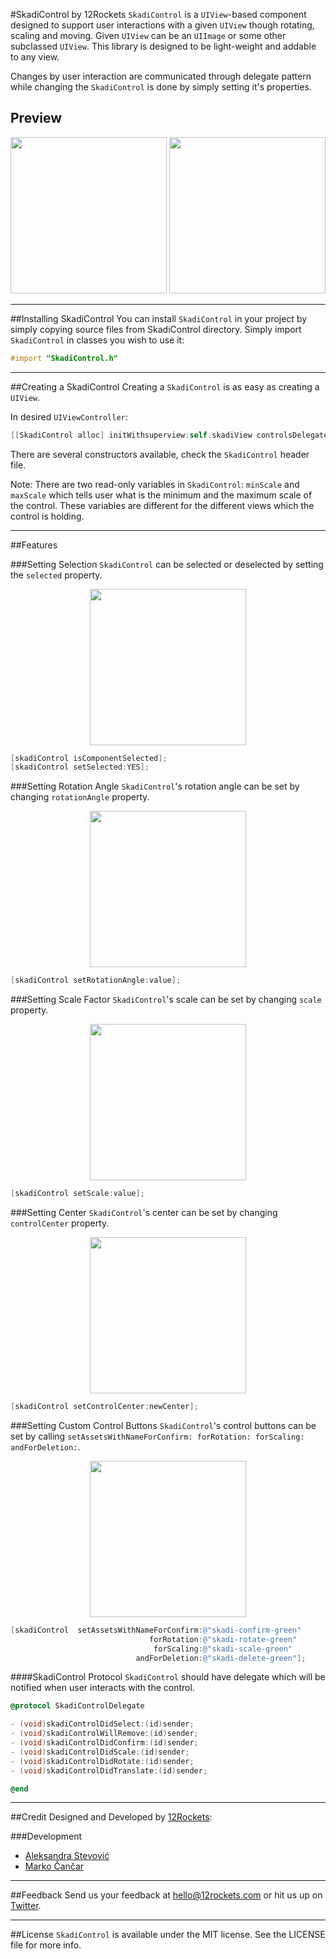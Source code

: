 #SkadiControl by 12Rockets
`SkadiControl` is a `UIView`-based component designed to support user interactions with a given `UIView` though rotating, scaling and moving. Given `UIView` can be an `UIImage` or some other subclassed `UIView`. This library is designed to be light-weight and addable to any view.

Changes by user interaction are communicated through delegate pattern while changing the `SkadiControl` is done by simply setting it's properties.

## Preview
<p align="center" >
<img src="https://github.com/12Rockets/SkadiControl/blob/master/Gifs/screenshot.jpg" width="250">
<img src="https://github.com/12Rockets/SkadiControl/blob/master/Gifs/skadiPreview.jpg" width="250">
</p>

---
##Installing SkadiControl
You can install `SkadiControl` in your project by simply copying source files from SkadiControl directory. Simply import `SkadiControl` in classes you wish to use it:

```Objective-C
#import "SkadiControl.h"
```

---
##Creating a SkadiControl
Creating a `SkadiControl` is as easy as creating a `UIView`.

In desired `UIViewController`:
```Objective-C
[[SkadiControl alloc] initWithsuperview:self.skadiView controlsDelegate:self imageNamed:@"12rockets"]]
```

There are several constructors available, check the `SkadiControl` header file.

Note: There are two read-only variables in `SkadiControl`: `minScale` and `maxScale` which tells user what is the minimum and the maximum scale of the control. These variables are different for the different views which the control is holding.

---
##Features

###Setting Selection
`SkadiControl` can be selected or deselected by setting the `selected` property.

<p align="center" >
<img src="https://github.com/12Rockets/SkadiControl/blob/master/Gifs/skadiSelect.gif" width="250">
</p>

```Objective-C
[skadiControl isComponentSelected];
[skadiControl setSelected:YES];
```

###Setting Rotation Angle
`SkadiControl`'s rotation angle can be set by changing `rotationAngle` property.

<p align="center" >
<img src="https://github.com/12Rockets/SkadiControl/blob/master/Gifs/skadiRotate.gif" width="250">
</p>

```Objective-C
[skadiControl setRotationAngle:value];
```

###Setting Scale Factor
`SkadiControl`'s scale can be set by changing `scale` property.

<p align="center" >
<img src="https://github.com/12Rockets/SkadiControl/blob/master/Gifs/skadiScale.gif" width="250">
</p>

```Objective-C
[skadiControl setScale:value];
```

###Setting Center
`SkadiControl`'s center can be set by changing `controlCenter` property.

<p align="center" >
<img src="https://github.com/12Rockets/SkadiControl/blob/master/Gifs/skadiMove.gif" width="250">
</p>

```Objective-C
[skadiControl setControlCenter:newCenter];
```
###Setting Custom Control Buttons
`SkadiControl`'s control buttons can be set by calling `setAssetsWithNameForConfirm: forRotation: forScaling: andForDeletion:`.

<p align="center" >
<img src="https://github.com/12Rockets/SkadiControl/blob/master/Gifs/skadiControls.gif" width="250">
</p>

```Objective-C
[skadiControl  setAssetsWithNameForConfirm:@"skadi-confirm-green"
                               forRotation:@"skadi-rotate-green"
                                forScaling:@"skadi-scale-green"
                            andForDeletion:@"skadi-delete-green"];
```

####SkadiControl Protocol
`SkadiControl` should have delegate which will be notified when user interacts with the control.

```Objective-C
@protocol SkadiControlDelegate

- (void)skadiControlDidSelect:(id)sender;
- (void)skadiControlWillRemove:(id)sender;
- (void)skadiControlDidConfirm:(id)sender;
- (void)skadiControlDidScale:(id)sender;
- (void)skadiControlDidRotate:(id)sender;
- (void)skadiControlDidTranslate:(id)sender;

@end
```
---
##Credit
Designed and Developed by [12Rockets](http://12rockets.com):

###Development

* [Aleksandra Stevović](https://github.com/orgs/12Rockets/people/aleksandra12)
* [Marko Čančar](https://rs.linkedin.com/in/markocancar)

---
##Feedback
Send us your feedback at hello@12rockets.com or hit us up on [Twitter](https://twitter.com/TwelveRockets).

---
##License
`SkadiControl` is available under the MIT license. See the LICENSE file for more info.
